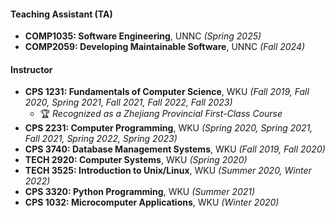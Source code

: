 <!-- - COMP1035: Software Engineering, UNNC [Spring 2025] (<i>TA</i>)
- COMP2059: Developing Maintainable Software, UNNC [Fall 2024] (<i>TA</i>)
- CPS 1231: FUND. OF COMPUTER SCIENCE, WKU [Fall 2019,Fall 2020,Spring 2021,Fall 2021,Fall 2022,Fall 2023] (<i>Instructor</i>) [(Recognized as the Zhejiang Provincial First-Class Course)]
- CPS 2231: COMPUTER PROGRAMMING, WKU [Spring 2020,Spring 2021,Fall 2021,Spring 2022,Spring 2023] (<i>Instructor</i>) 
- CPS 3740: Database Management Systems, WKU [Fall 2019,Fall 2020] (<i>Instructor</i>)
- TECH 2920: Computer Systems, WKU [Spring 2020] (<i>Instructor</i>)
- TECH 3525: Introduction to Unix/Linux, WKU [Summer 2020, Winter 2022] (<i>Instructor</i>)
- CPS 3320: Python Programming, WKU [Summer 2021] (<i>Instructor</i>)
- CPS 1032:  Microcomputer Applications, WKU [Winter 2020] (<i>Instructor</i>) -->

<!-- Original -->
<!-- ## 🔹 Teaching Assistant (TA)  
- **COMP1035: Software Engineering**, UNNC *(Spring 2025)*  
- **COMP2059: Developing Maintainable Software**, UNNC *(Fall 2024)*  

## 🔹 Instructor  
- **CPS 1231: Fundamentals of Computer Science**, WKU *(Fall 2019, Fall 2020, Spring 2021, Fall 2021, Fall 2022, Fall 2023)*  
  - 🏆 *Recognized as a Zhejiang Provincial First-Class Course*  
- **CPS 2231: Computer Programming**, WKU *(Spring 2020, Spring 2021, Fall 2021, Spring 2022, Spring 2023)*  
- **CPS 3740: Database Management Systems**, WKU *(Fall 2019, Fall 2020)*  
- **TECH 2920: Computer Systems**, WKU *(Spring 2020)*  
- **TECH 3525: Introduction to Unix/Linux**, WKU *(Summer 2020, Winter 2022)*  
- **CPS 3320: Python Programming**, WKU *(Summer 2021)*  
- **CPS 1032: Microcomputer Applications**, WKU *(Winter 2020)*   -->




#### Teaching Assistant (TA)  
- **COMP1035: Software Engineering**, UNNC *(Spring 2025)*  
- **COMP2059: Developing Maintainable Software**, UNNC *(Fall 2024)*  

#### Instructor  
- **CPS 1231: Fundamentals of Computer Science**, WKU *(Fall 2019, Fall 2020, Spring 2021, Fall 2021, Fall 2022, Fall 2023)*  
  - 🏆 *Recognized as a Zhejiang Provincial First-Class Course*  
- **CPS 2231: Computer Programming**, WKU *(Spring 2020, Spring 2021, Fall 2021, Spring 2022, Spring 2023)*  
- **CPS 3740: Database Management Systems**, WKU *(Fall 2019, Fall 2020)*  
- **TECH 2920: Computer Systems**, WKU *(Spring 2020)*  
- **TECH 3525: Introduction to Unix/Linux**, WKU *(Summer 2020, Winter 2022)*  
- **CPS 3320: Python Programming**, WKU *(Summer 2021)*  
- **CPS 1032: Microcomputer Applications**, WKU *(Winter 2020)* 






